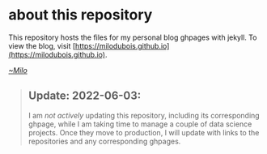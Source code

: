 # about this repository

This repository hosts the files for my personal blog ghpages with jekyll. To view the blog, visit [https://milodubois.github.io](https://milodubois.github.io). 

*[~Milo](https://github.com/milodubois)*

>## **Update: 2022-06-03:**
>I am *not actively* updating this repository, including its corresponding ghpage, while I am taking time to manage a couple of data science projects. Once they move to production, I will update with links to the repositories and any corresponding ghpages.
